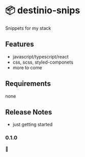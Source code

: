 # 📦 destinio-snips

Snippets for my stack

## Features

- javascript/typescript/react
- css, scss, styled-componets
- more to come

## Requirements

none

## Release Notes

- just getting started

### 0.1.0

🚀
